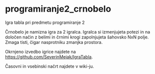 # programiranje2_crnobelo
Igra tabla pri predmetu programiranje 2

Črnobelo je namizna igra za 2 igralca. Igralca si izmenjujeta potezi in na določen način z belimi in črnimi krogi zapolnjujeta šahovsko NxN polje.
Zmaga tisti, čigar nasprotniku zmanjka prostora.

Okrnjeno izvedbo igrice najdete na https://github.com/SeverinMejak/IgraTabla. 

Časovni in vsebinski načrt najdete v wiki-ju.
